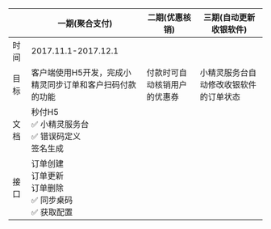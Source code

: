 ||一期(聚合支付)|二期(优惠核销)|三期(自动更新收银软件)|
|-----|-----|-----|-----|
|时间|2017.11.1-2017.12.1|||
|目标|客户端使用H5开发，完成小精灵同步订单和客户扫码付款的功能|付款时可自动核销用户的优惠券|小精灵服务台自动修改收银软件的订单状态|
|文档|秒付H5<br>✅ 小精灵服务台<br>✅ 错误码定义<br>签名生成|||
|接口|订单创建<br>订单更新<br>订单删除<br>✅ 同步桌码<br>✅ 获取配置|||